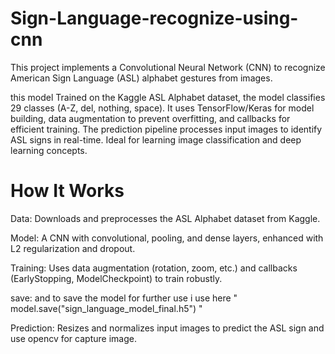 # Sign-Language-recognize-using-cnn
This project implements a Convolutional Neural Network (CNN) to recognize American Sign Language (ASL) alphabet gestures from images.

this model Trained on the Kaggle ASL Alphabet dataset, the model classifies 29 classes (A-Z, del, nothing, space). It uses TensorFlow/Keras for model building, data augmentation to prevent overfitting, and callbacks for efficient training. The prediction pipeline processes input images to identify ASL signs in real-time. Ideal for learning image classification and deep learning concepts.

# How It Works

Data: Downloads and preprocesses the ASL Alphabet dataset from Kaggle.

Model: A CNN with convolutional, pooling, and dense layers, enhanced with L2 regularization and dropout.

Training: Uses data augmentation (rotation, zoom, etc.) and callbacks (EarlyStopping, ModelCheckpoint) to train robustly.

save: and to save the model for further use i use here  " model.save("sign_language_model_final.h5") "

Prediction: Resizes and normalizes input images to predict the  ASL sign and use opencv for capture image.

